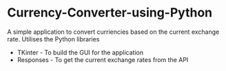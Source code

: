 # Currency-Converter-using-Python

A simple application to convert curriencies based on the current exchange rate. Utilises the Python libraries 
<ul>
  <li>TKinter - To build the GUI for the application</li>
  <li>Responses - To get the current exchange rates from the API</li>
</ul>
